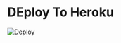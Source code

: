 # DEploy To Heroku
[![Deploy](https://www.herokucdn.com/deploy/button.svg)](https://heroku.com/deploy?template=https://github.com/Darihll/code-7.2.5)
